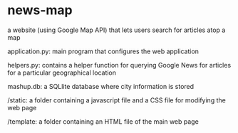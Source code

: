 # news-map
a website (using Google Map API) that lets users search for articles atop a map

application.py: main program that configures the web application

helpers.py: contains a helper function for querying Google News for articles for a particular geographical location

mashup.db: a SQLlite database where city information is stored

/static: a folder containing a javascript file and a CSS file for modifying the web page

/template: a folder containing an HTML file of the main web page
